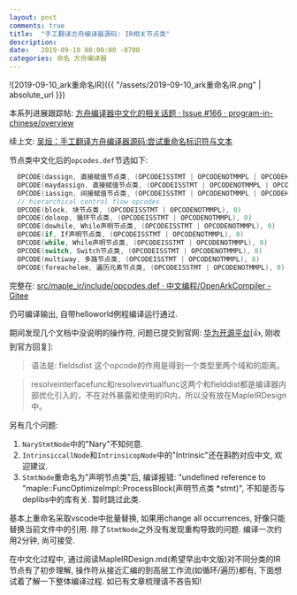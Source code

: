 ```yaml
---
layout: post
comments: true
title:  "手工翻译方舟编译器源码: IR相关节点类"
description: 
date:   2019-09-10 00:00:00 -0700
categories: 命名 方舟编译器
---
```


![2019-09-10_ark重命名IR]({{ "/assets/2019-09-10_ark重命名IR.png" | absolute_url }})

本系列进展跟踪帖: [方舟编译器中文化的相关话题 · Issue #166 · program-in-chinese/overview](https://github.com/program-in-chinese/overview/issues/166)

续上文: [吴烜：手工翻译方舟编译器源码:尝试重命名标识符与文本](https://zhuanlan.zhihu.com/p/81450947)

节点类中文化后的`opcodes.def`节选如下:
```c
  OPCODE(dassign, 直接赋值节点类, (OPCODEISSTMT | OPCODENOTMMPL | OPCODEHASSSADEF), 8)
  OPCODE(maydassign, 直接赋值节点类, (OPCODEISSTMT | OPCODENOTMMPL | OPCODEHASSSADEF), 8)
  OPCODE(iassign, 间接赋值节点类, (OPCODEISSTMT | OPCODENOTMMPL | OPCODEHASSSADEF), 12)
  // hierarchical control flow opcodes
  OPCODE(block, 块节点类, (OPCODEISSTMT | OPCODENOTMMPL), 0)
  OPCODE(doloop, 循环节点类, (OPCODEISSTMT | OPCODENOTMMPL), 0)
  OPCODE(dowhile, While声明节点类, (OPCODEISSTMT | OPCODENOTMMPL), 0)
  OPCODE(if, If声明节点类, (OPCODEISSTMT | OPCODENOTMMPL), 0)
  OPCODE(while, While声明节点类, (OPCODEISSTMT | OPCODENOTMMPL), 0)
  OPCODE(switch, Switch节点类, (OPCODEISSTMT | OPCODENOTMMPL), 8)
  OPCODE(multiway, 多路节点类, (OPCODEISSTMT | OPCODENOTMMPL), 8)
  OPCODE(foreachelem, 遍历元素节点类, (OPCODEISSTMT | OPCODENOTMMPL), 0)
```
完整在: [src/maple_ir/include/opcodes.def · 中文编程/OpenArkCompiler - Gitee](https://gitee.com/Program-in-Chinese/OpenArkCompiler/blob/master/src/maple_ir/include/opcodes.def)

仍可编译输出, 自带helloworld例程编译运行通过.

期间发现几个文档中没说明的操作符, 问题已提交到官网: [华为开源平台](https://code.opensource.huaweicloud.com/HarmonyOS/OpenArkCompiler/issues/168)[👍, 刚收到官方回复]:

>语法是: fieldsdist <int-prim-type> <type> <field-id1> <field-id2>
>这个opcode的作用是得到一个类型<type>里两个域<field-id1>和<field-id2>的距离。

>resolveinterfacefunc和resolvevirtualfunc这两个和fielddist都是编译器内部优化引入的，不在对外暴露和使用的IR内，所以没有放在MapleIRDesign中。

另有几个问题:

1. `NaryStmtNode`中的"Nary"不知何意.
2. `IntrinsiccallNode`和`IntrinsicopNode`中的"Intrinsic"还在斟酌对应中文, 欢迎建议.
3. `StmtNode`重命名为"声明节点类"后, 编译报错: "undefined reference to "maple::FuncOptimizeImpl::ProcessBlock(声明节点类 *stmt)", 不知是否与deplibs中的库有关. 暂时跳过此类.

基本上重命名采取vscode中批量替换, 如果用change all occurrences, 好像只能替换当前文件中的引用. 除了`StmtNode`之外没有发现重构导致的问题. 编译一次约用2分钟, 尚可接受.

在中文化过程中, 通过阅读MapleIRDesign.md(希望早出中文版)对不同分类的IR节点有了初步理解, 操作符从接近汇编的到高层工作流(如循环/遍历)都有, 下面想试着了解一下整体编译过程. 如已有文章梳理请不吝告知!